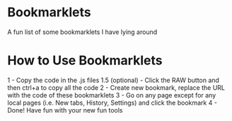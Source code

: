 # Bookmarklets
A fun list of some bookmarklets I have lying around
# How to Use Bookmarklets
1 - Copy the code in the .js files
1.5 (optional) - Click the RAW button and then ctrl+a to copy all the code
2 - Create new bookmark, replace the URL with the code of these bookmarklets
3 - Go on any page except for any local pages (i.e. New tabs, History, Settings) and click the bookmark
4 - Done! Have fun with your new fun tools
